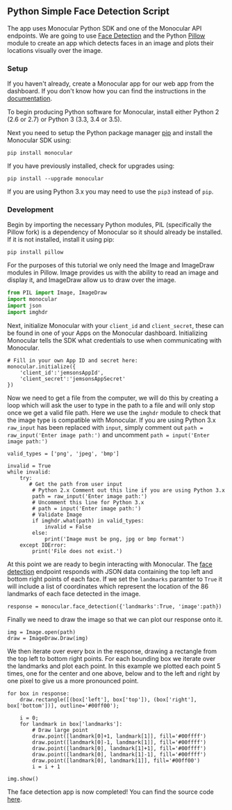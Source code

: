## Python Simple Face Detection Script

The app uses Monocular Python SDK and one of the Monocular API endpoints. We are going to use [Face Detection](?python#face-detection) and the Python [Pillow](https://pypi.python.org/pypi/Pillow/3.2.0)
module to create an app which detects faces in an image and plots their locations visually over the image.

### Setup

If you haven't already, create a Monocular app for our web app from the dashboard. If you don't know how you can find
 the instructions in the [documentation](?python#getting-started).

To begin producing Python software for Monocular, install either Python 2 (2.6 or 2.7) or Python 3 (3.3, 3.4 or 3.5).

Next you need to setup the Python package manager [pip](https://pip.pypa.io/en/stable/installing/) and install the Monocular SDK using:

`pip install monocular`

If you have previously installed, check for upgrades using:

`pip install --upgrade monocular`

If you are using Python 3.x you may need to use the `pip3` instead of `pip`.


### Development

Begin by importing the necessary Python modules, PIL (specifically the Pillow fork) is a dependency
of Monocular so it should already be installed. If it is not installed, install it using pip:

`pip install pillow`

For the purposes of this tutorial we only need the Image and ImageDraw modules in Pillow. Image provides us
with the ability to read an image and display it, and ImageDraw allow us to draw over the image.

```python
from PIL import Image, ImageDraw
import monocular
import json
import imghdr
```

Next, initialize Monocular with your `client_id` and `client_secret`, these can be found in one of your Apps on the Monocular dashboard.
Initializing Monocular tells the SDK what credentials to use when communicating with Monocular.
```
# Fill in your own App ID and secret here:
monocular.initialize({
    'client_id':'jemsonsAppId',
    'client_secret':'jemsonsAppSecret'
})
```
Now we need to get a file from the computer, we will do this by creating a loop which will ask the user to type in the path to a file and will only stop once we get a valid file path. Here we use the `imghdr` module to check that the image type is compatible with Monocular. If you are using Python 3.x `raw_input` has been replaced with `input`, simply comment out `path = raw_input('Enter image path:')` and uncomment `path = input('Enter image path:')`

```
valid_types = ['png', 'jpeg', 'bmp']

invalid = True
while invalid:
    try:
       # Get the path from user input
        # Python 2.x Comment out this line if you are using Python 3.x
        path = raw_input('Enter image path:')
        # Uncomment this line for Python 3.x
        # path = input('Enter image path:')
        # Validate Image
        if imghdr.what(path) in valid_types:
            invalid = False
        else:
            print('Image must be png, jpg or bmp format')
    except IOError:
        print('File does not exist.')
```

At this point we are ready to begin interacting with Monocular. The [face detection](?python#face-detection) endpoint responds with JSON data containing the top left and bottom right points of each face. If we set the `landmarks` paramter to `True`  it will include a list of coordinates which represent the location of the 86 landmarks of each face detected in the image.
```
response = monocular.face_detection({'landmarks':True, 'image':path})
```
Finally we need to draw the image so that we can plot our response onto it. 
```
img = Image.open(path)
draw = ImageDraw.Draw(img)
```
We then iterate over every box in the response, drawing a rectangle from the top left to bottom right points. For each bounding box we iterate over the landmarks and plot each point. In this example we plotted each point 5 times, one for the center and one above, below and to the left and right by one pixel to give us a more pronounced point.

```
for box in response:
    draw.rectangle([(box['left'], box['top']), (box['right'], box['bottom'])], outline='#00ff00');

    i = 0;
    for landmark in box['landmarks']:
        # Draw large point
        draw.point([landmark[0]+1, landmark[1]], fill='#00ffff')
        draw.point([landmark[0]-1, landmark[1]], fill='#00ffff')
        draw.point([landmark[0], landmark[1]+1], fill='#00ffff')
        draw.point([landmark[0], landmark[1]-1], fill='#00ffff')
        draw.point([landmark[0], landmark[1]], fill='#00ff00')
        i = i + 1
        
img.show()
```

The face detection app is now completed!
You can find the source code [here](https://github.com/Jemsoft/monocular-demo-simple-face).
